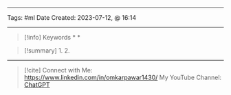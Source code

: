 ------------------------- 
Tags: #ml 
Date Created:  2023-07-12, @ 16:14

---
>[!info] Keywords
>* 
>* 













>[!summary] 
>1. 
>2. 

----
>[!cite]
> Connect with Me: https://www.linkedin.com/in/omkarpawar1430/
> My YouTube Channel: 
> [ChatGPT](https://chat.openai.com/)
> 
> 
